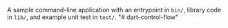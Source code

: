 A sample command-line application with an entrypoint in `bin/`, library code
in `lib/`, and example unit test in `test/`.
"# dart-control-flow" 
